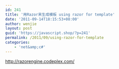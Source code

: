 ```yaml
---
id: 241
title: '用Razor来生成模板 using razor for template'
date: '2011-09-14T18:15:53+08:00'
author: wenjie
layout: post
guid: 'https://javascript.shop/?p=241'
permalink: /2011/09/using-razor-for-template
categories:
    - 'net&amp;c#'
---
```


<http://razorengine.codeplex.com/>